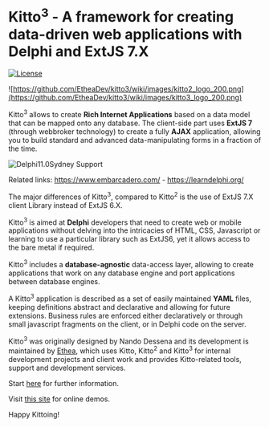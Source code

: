 # Kitto<sup>3</sup> - A framework for creating data-driven web applications with Delphi and ExtJS 7.X
[![License](https://img.shields.io/badge/License-Apache%202.0-yellowgreen.svg)](https://opensource.org/licenses/Apache-2.0)

![https://github.com/EtheaDev/kitto3/wiki/images/kitto2_logo_200.png](https://github.com/EtheaDev/kitto3/wiki/images/kitto3_logo_200.png)

Kitto<sup>3</sup> allows to create **Rich Internet Applications** based on a data model that can be mapped onto any database. The client-side part uses **ExtJS 7** (through webbroker technology) to create a fully **AJAX** application, allowing you to build standard and advanced data-manipulating forms in a fraction of the time.

![Delphi11.0Sydney Support](https://raw.githubusercontent.com/wiki/EtheaDev/kitto3/images/SupportingDelphi.jpg)

Related links: https://www.embarcadero.com/ - https://learndelphi.org/

The major differences of Kitto<sup>3</sup>, compared to Kitto<sup>2</sup> is the use of ExtJS 7.X client Library instead of ExtJS 6.X.

Kitto<sup>3</sup> is aimed at **Delphi** developers that need to create web or mobile applications without delving into the intricacies of HTML, CSS, Javascript or learning to use a particular library such as ExtJS6, yet it allows access to the bare metal if required.

Kitto<sup>3</sup> includes a **database-agnostic** data-access layer, allowing to create applications that work on any database engine and port applications between database engines.

A Kitto<sup>3</sup> application is described as a set of easily maintained **YAML** files, keeping definitions abstract and declarative and allowing for future extensions. Business rules are enforced either declaratively or through small javascript fragments on the client, or in Delphi code on the server.

Kitto<sup>3</sup> was originally designed by Nando Dessena and its development is maintained by [Ethea](http://www.ethea.it/), which uses Kitto, Kitto<sup>2</sup> and Kitto<sup>3</sup> for internal development projects and client work and provides Kitto-related tools, support and development services.

Start [here](https://github.com/EtheaDev/kitto3/wiki/Kitto-at-a-glance) for further information.

Visit [this site](http://www.ethea.it/kitto_demo.html) for online demos.

Happy Kittoing!
